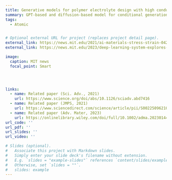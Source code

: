 ```yaml
---
title: Generative models for polymer electrolyte design with high conductivity
summary: GPT-based and diffusion-based model for conditional generation of polymer electrolyte with high conductivity, validated with MD simulations.  
tags:
  - Atomic


# Optional external URL for project (replaces project detail page).
external_link: https://news.mit.edu/2021/ai-materials-stress-strain-0422
external_link: https://news.mit.edu/2023/deep-learning-system-explores-interiors-0428

image:
  caption: MIT news
  focal_point: Smart
  



links:
  - name: Related paper (Sci. Adv., 2021)
    url: https://www.science.org/doi/abs/10.1126/sciadv.abd7416
  - name: Related paper (JMPS, 2021)
    url: https://www.sciencedirect.com/science/article/pii/S0022509621001721
  - name: Related paper (Adv. Mater, 2023)
    url: https://onlinelibrary.wiley.com/doi/full/10.1002/adma.202301449
url_code: ''
url_pdf: ''
url_slides: ''
url_video: ''

# Slides (optional).
#   Associate this project with Markdown slides.
#   Simply enter your slide deck's filename without extension.
#   E.g. `slides = "example-slides"` references `content/slides/example-slides.md`.
#   Otherwise, set `slides = ""`.
#   slides: example
---
```




